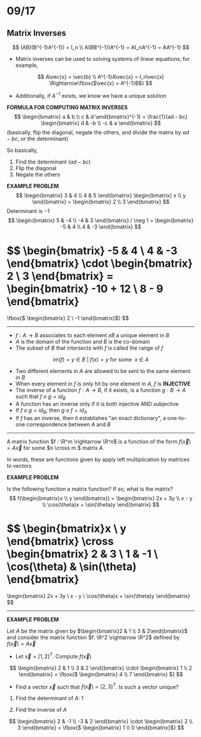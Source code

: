 # 09/17

## Matrix Inverses

$$
(AB)(B^{-1}A^{-1}) = I_n \\
A(BB^{-1})A^{-1} = AI_nA^{-1} = AA^{-1}
$$

* Matrix inverses can be used to solving systems of linear equations; for example, 

$$
A\vec{x} = \vec{b} \\ 
A^{-1}A\vec{x} = I_n\vec{x} \Rightarrow\fbox{$\vec{x} = A^{-1}B$}
$$

* Additionally, if $A^{-1}$ exists, we know we have a unique solution

**FORMULA FOR COMPUTING MATRIX INVERSES**
$$
\begin{bmatrix}
a & b \\ 
c & d
\end{bmatrix}^{-1}
= \frac{1}{ad - bc} 
\begin{bmatrix}
d & -b \\
-c & a
\end{bmatrix}
$$
(basically, flip the diagonal, negate the others, and divide the matrix by $ad-bc$, or the determinant)

So basically, 

1. Find the determinant ($ad - bc$)
2. Flip the diagonal
3. Negate the others

**EXAMPLE PROBLEM**
$$
\begin{bmatrix}
3 & 4 \\ 
4 & 5
\end{bmatrix}
\begin{bmatrix}
x \\ 
y
\end{bmatrix} = 
\begin{bmatrix}
2 \\ 
3
\end{bmatrix} 
$$
Determinant is $-1$
$$
\begin{bmatrix}
5 & -4 \\ 
-4 & 3
\end{bmatrix} / \neg 1 = 
\begin{bmatrix}
-5 & 4 \\ 
4 & -3
\end{bmatrix}
$$

$$
\begin{bmatrix}
-5 & 4 \\
4 & -3
\end{bmatrix} \cdot 
\begin{bmatrix}
2 \\ 
3
\end{bmatrix} = 
\begin{bmatrix}
-10 + 12 \\
8 - 9 
\end{bmatrix}
 = 
\fbox{$
\begin{bmatrix}
2 \\ 
-1
\end{bmatrix}$}
$$

---

* $f : A \rightarrow B$ associates to each element $x B$ a unique element in $B$ 
* $A$ is the domain of the function and $B$ is the co-domain
* The subset of $B$ that intersects with $f$ is called the range of $f$ 

$$
\text{im}(f) = {y\ \in \ B\ |\ f(x) = y \ \text{for some }\ x \ \in \ A}
$$

* Two different elements in $A$ are allowed to be sent to the same element in $B$ 
* When every element in $f$ is only hit by one element in $A$, $f$ is **INJECTIVE**
*  The inverse of a function $f : A \rightarrow B$, if it exists, is a function $g : B \rightarrow A$ such that $f \ o\  g = id_B$ 
* A function has an inverse only if it is both injective AND subjective
* If $f\ o\ g = id_B$, then $g \ o \ f = id_A$  
* If $f$ has an inverse, then it establishes "an exact dictionary", a one-to-one correspondence between $A$ and $B$ 

---

A matrix function $f : \R^m \rightarrow \R^n$ is a function of the form $f(\vec{x}) = A\vec{x}$ for some $n \cross m $ matrix $A$. 

In words, these are functions given by apply left multiplication by matrices to vectors

**EXAMPLE PROBLEM**

Is the following function a matrix function? If so, what is the matrix? 
$$
f(\begin{bmatrix}x \\ y \end{bmatrix}) = 
\begin{bmatrix}
2x + 3y \\
x - y \\ 
\cos(\theta)x + \sin(\theta)y
\end{bmatrix}
$$

$$
\begin{bmatrix}x \\ y \end{bmatrix} \cross
\begin{bmatrix}
2 & 3 \\
1 & -1 \\ 
\cos(\theta) & \sin(\theta)
\end{bmatrix}
= 
\begin{bmatrix}
2x + 3y \\
x - y \\ 
\cos(\theta)x + \sin(\theta)y
\end{bmatrix}
$$

---

**EXAMPLE PROBLEM**

Let $A$ be the matrix given by $\begin{bmatrix}2 & 1 \\ 3 & 2\end{bmatrix}$ and consider the matrix function $f: \R^2 \rightarrow \R^2$ defined by $f(\vec{x}) = A\vec{x}$ 

* Let $\vec{x} = [1,2]^T$. Compute $f(\vec{x})$

$$
\begin{bmatrix}
2 & 1 \\ 
3 & 2
\end{bmatrix} \cdot
\begin{bmatrix}
1 \\ 2
\end{bmatrix} = 
\fbox{$
\begin{bmatrix}
4 \\ 7 
\end{bmatrix}
$}
$$

* Find a vector $\vec{x}$ such that $f(\vec{x}) = [2,3]^T$. Is such a vector unique? 

1. Find the determinant of $A$: 1

2. Find the inverse of $A$

$$
\begin{bmatrix}
2 & -1 \\ 
-3 & 2
\end{bmatrix} \cdot 
\begin{bmatrix}
2 \\ 3
\end{bmatrix} = 
\fbox{$
\begin{bmatrix}
1 \\ 0
\end{bmatrix}$}
$$







